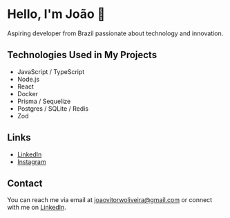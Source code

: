 # Hello, I'm João 👋

Aspiring developer from Brazil passionate about technology and innovation.

## Technologies Used in My Projects

- JavaScript / TypeScript
- Node.js
- React
- Docker
- Prisma / Sequelize
- Postgres / SQLite / Redis
- Zod

## Links
- [LinkedIn]([linkedin.com/joaovitorwoliveira](https://www.linkedin.com/in/joaovitorwoliveira/))
- [Instagram](instagram.com/joaovitorwoliveira)

## Contact

You can reach me via email at [joaovitorwoliveira@gmail.com](mailto:joaovitorwoliveira@gmail.com) or connect with me on [LinkedIn]([linkedin.com/joaovitorwoliveira](https://www.linkedin.com/in/joaovitorwoliveira/)).
